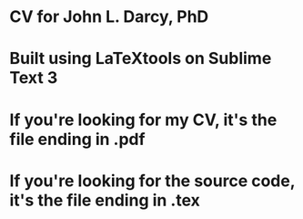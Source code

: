 # CV for John L. Darcy, PhD
# Built using LaTeXtools on Sublime Text 3
# If you're looking for my CV, it's the file ending in .pdf
# If you're looking for the source code, it's the file ending in .tex
